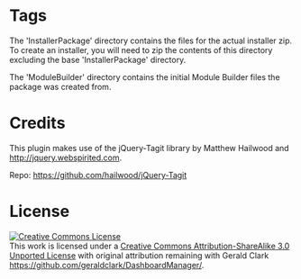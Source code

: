 Tags
====

The 'InstallerPackage' directory contains the files for the actual installer zip. To create an installer, you will need to zip the contents of this directory excluding the base 'InstallerPackage' directory. 

The 'ModuleBuilder' directory contains the initial Module Builder files the package was created from.

Credits
====
This plugin makes use of the jQuery-Tagit library by Matthew Hailwood and http://jquery.webspirited.com.

Repo: https://github.com/hailwood/jQuery-Tagit

License
====
<a rel="license" href="http://creativecommons.org/licenses/by-sa/3.0/deed.en_US"><img alt="Creative Commons License" style="border-width:0" src="http://i.creativecommons.org/l/by-sa/3.0/80x15.png" /></a><br />This work is licensed under a <a rel="license" href="http://creativecommons.org/licenses/by-sa/3.0/deed.en_US">Creative Commons Attribution-ShareAlike 3.0 Unported License</a> with original attribution remaining with Gerald Clark https://github.com/geraldclark/DashboardManager/.